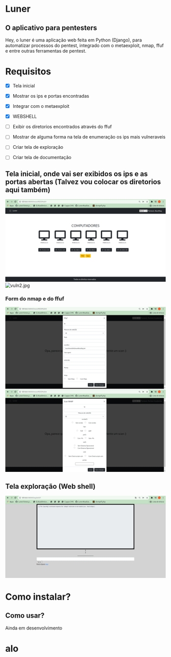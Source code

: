 # Luner
## O aplicativo para pentesters

Hey, o luner é uma aplicação web feita em Python (Django), para automatizar processos
do pentest, integrado com o metaexploit, nmap, ffuf e entre outras ferramentas de pentest.

# Requisitos
- [x] Tela inicial
- [x] Mostrar os ips e portas encontradas
- [x] Integrar com o metaexploit
- [x] WEBSHELL
- [ ] Exibir os diretorios encontrados através do ffuf
- [ ] Mostrar de alguma forma na tela de enumeração os ips mais vulneraveis
- [ ] Criar tela de exploração
- [ ] Criar tela de documentação


## Tela inicial, onde vai ser exibidos os ips e as portas abertas (Talvez vou colocar os diretorios aqui também)
![vuln2.jpg](static/apresentacao_git/tela_inicial_enumeracao.png)
![vuln2.jpg](static/static/apresentacao_git/tela_sem_ip.png)

### Form do nmap e do ffuf

![vuln2.jpg](static/apresentacao_git/ffuf.png)
![vuln2.jpg](static/apresentacao_git/scanmap.png)

## Tela exploração (Web shell)

![vuln2.jpg](static/apresentacao_git/web_shell.png)


<h1>Como instalar?</h1>


## Como usar?

Ainda em desenvolvimento




<h1>alo</h1>

